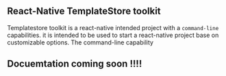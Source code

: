 ## React-Native TemplateStore toolkit

Templatestore toolkit is a react-native intended project with a `command-line` capabilities. it is intended to be used to start a react-native project base on customizable options. The command-line capability

## Docuemtation coming soon !!!!
